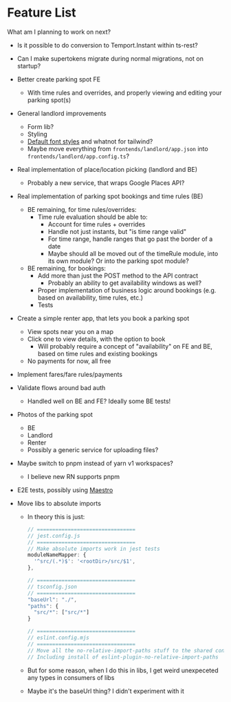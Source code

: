 # Feature List

What am I planning to work on next?

- Is it possible to do conversion to Temport.Instant within ts-rest?
- Can I make supertokens migrate during normal migrations, not on startup?
- Better create parking spot FE
  - With time rules and overrides, and properly viewing and editing your parking spot(s)
- General landlord improvements
  - Form lib?
  - Styling
  - [Default font styles](https://tailwindcss.com/docs/font-family) and whatnot for tailwind?
  - Maybe move everything from `frontends/landlord/app.json` into `frontends/landlord/app.config.ts`?
- Real implementation of place/location picking (landlord and BE)
  - Probably a new service, that wraps Google Places API?
- Real implementation of parking spot bookings and time rules (BE)
  - BE remaining, for time rules/overrides:
    - Time rule evaluation should be able to:
      - Account for time rules + overrides
      - Handle not just instants, but "is time range valid"
      - For time range, handle ranges that go past the border of a date
      - Maybe should all be moved out of the timeRule module, into its own module? Or into the parking spot module?
  - BE remaining, for bookings:
    - Add more than just the POST method to the API contract
      - Probably an ability to get availability windows as well?
    - Proper implementation of business logic around bookings (e.g. based on availability, time rules, etc.)
    - Tests
- Create a simple renter app, that lets you book a parking spot
  - View spots near you on a map
  - Click one to view details, with the option to book
    - Will probably require a concept of "availability" on FE and BE, based on time rules and existing bookings
  - No payments for now, all free
- Implement fares/fare rules/payments
- Validate flows around bad auth
  - Handled well on BE and FE? Ideally some BE tests!
- Photos of the parking spot
  - BE
  - Landlord
  - Renter
  - Possibly a generic service for uploading files?
- Maybe switch to pnpm instead of yarn v1 workspaces?
  - I believe new RN supports pnpm
- E2E tests, possibly using [Maestro](https://www.mobile.dev/)
- Move libs to absolute imports

  - In theory this is just:

    ```ts
    // ================================
    // jest.config.js
    // ================================
    // Make absolute imports work in jest tests
    moduleNameMapper: {
      '^src/(.*)$': '<rootDir>/src/$1',
    },

    // ================================
    // tsconfig.json
    // ================================
    "baseUrl": "./",
    "paths": {
      "src/*": ["src/*"]
    }

    // ================================
    // eslint.config.mjs
    // ================================
    // Move all the no-relative-import-paths stuff to the shared config
    // Including install of eslint-plugin-no-relative-import-paths
    ```

  - But for some reason, when I do this in libs, I get weird unexpeceted any types in consumers of libs
  - Maybe it's the baseUrl thing? I didn't experiment with it
